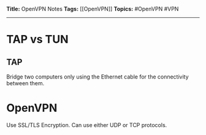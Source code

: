 **Title:** OpenVPN Notes
**Tags:** [[OpenVPN]]
**Topics:** #OpenVPN #VPN 

---
# TAP vs TUN
## TAP
Bridge two computers only using the Ethernet cable for the connectivity between them.

# OpenVPN
Use SSL/TLS Encryption. Can use either UDP or TCP protocols.
